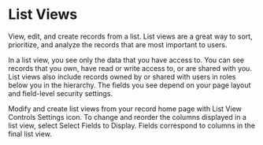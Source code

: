 # List Views

View, edit, and create records from a list. List views are a great way to sort, prioritize, and analyze the records that are most important to users.

In a list view, you see only the data that you have access to. You can see records that you own, have read or write access to, or are shared with you. List views also include records owned by or shared with users in roles below you in the hierarchy. The fields you see depend on your page layout and field-level security settings.

Modify and create list views from your record home page with List View Controls Settings icon. To change and reorder the columns displayed in a list view, select Select Fields to Display. Fields correspond to columns in the final list view.


<!-- ---
title: 列表视图
description: 列表视图是用来定义前台数据列表展示的数据，您可以自定义需要显示的字段，从不同的维度定义视图展示不一样的数据，设定筛选条件和排序规则等参数。
---

例如“报价(offer)”对象，可以定义所有报价、我的报价等多个视图。 用户在界面上可以很方便快捷的切换列表视图、添加筛选条件、查找数据、新建视图等等。

 ![](https://console.steedos.cn/api/files/images/Wzq3zoMPBFbwPbwD5)

## 如何创建列表视图

新建的对象默认有两个列表视图，分别是：所有和最近查看。默认展示的数据只有“名称”一个字段。当用户需要添加新视图的时候，可以进入对象详情界面找到“列表视图”->“新建”弹出“新建 列表视图”窗口。填写必填项显示名称“所有报价”、API名称“offer_view”、对象“报价”、过滤范围“工作区”、并把需要显示的列添加上去，设置它的宽度和是否换行。

 ![](https://console.steedos.cn/api/files/images/NsiDe2kcaLmx3kkaH)

* **显示名称**：最终视图在界面中展示的名称。
* **API名称**：该名称作为API名称是唯一标识符，只能包含小写字母、数字，必须以字母开头，不能以下划线字符结尾或包含两个连续的下划线字符。
* **对象**：该视图所属的对象，默认为当前对象。
* **过滤范围**：有“工作区”和“我的”两个范围供用户选择，默认为“工作区”，用户也可以调整修改为“我的”，两者的区别在于“工作区”以当前整个工作区作为数据查找范围，而“我的”则只显示owner为当前登录用户的相关数据；
* **显示条目数**：在视图名称右侧显示该视图一共有多少条数据。
* **显示的列**：选择您需要展示的字段，并设置它的宽度和是否换行，点击下方的“新增一行”可以添加新的字段，若没有勾选 “是否换行”，表格中文字将始终显示为单行且超出部分显示省略号；
* **默认过滤的字段**：过滤用户选择的字段不显示在视图中。
* **默认排序规则**：选择您需要排序的字段，并指定排序方式（正序或者倒序），如果未配置，将按创建时间倒序来显示列表数据。
* \*\*手机端显示的列：\*\*选择手机端需要展示的字段。
* \*\*排序号：\*\*各个列表视图按排序号由小到大显示在列表左上角的弹窗中。


”所有“列表视图对应的API名称为 `all` , 该视图俗称 `all 视图` 。

* 当我们进入对象列表页时，如果没有新增列表视图或者修改已有列表视图的排序号, 默认显示的就是 `all 视图`；
* 当一个”相关表“类型字段展示选项的模式是弹出窗口查找模式，弹出窗口中的列表视图就是 `all 视图` ；
* 当给对象配置了一个”主表子表“类型字段，该对象详细记录页中的相关子表显示的就是 `all 视图` ,  如果给对象[配置页面布局](#%E9%A1%B5%E9%9D%A2%E5%B8%83%E5%B1%80)，可以新建一个当前相关子表显示的列表视图。

### 调整显示的列

可以调整在列表视图中显示的列字段。

* 不显示某字段

如果不想显示某字段，删除这一显示的列即可。

* 调整字段显示顺序

如果想要调整列字段的显示先后顺序


 ![](https://console.steedos.cn/api/files/images/o4RnpqCab7HoszC9H)点击这个列字段的图标，并上下拖动即可。


* 增加显示字段

如果想要增加显示某字段，则点击“+ 新建”，并在新增的这一行选择字段，可以设置宽度，也可以拖动调整显示顺序。

### 调整默认过滤字段

默认过滤字段，是指列表视图右侧过滤器界面中的默认显示字段。将常用于过滤数据的字段设置为默认过滤字段后，用户即可在视图中更方便地进行过滤。

可以选择多个过滤字段，拖拉调整显示的次序。

### 调整默认排序规则

可以设置按多个字段的正序或倒叙显示列表视图中的数据。如果不设置默认排序规则，将按创建时间倒序来显示列表数据。

可以新建多条排序规则，并选择字段即排序方式。通过拖拉行，调整多个规则的先后顺序。

### 调整手机端显示的列

如果不特别设置手机端显示的列，则在Steedos的手机端，会默认显示“显示的列”中最前面的4个字段。也可以自主设置，来调整在手机端上需要显示的字段。

### 如何添加过滤条件

 ![](https://console.steedos.cn/api/files/images/NtfNZJqFfA9f2NHx6)
 
 列表视图的过滤条件并不是在后台对象设置中配置，而是在前台用户界面的对象列表视图右侧的过滤器中配置，上述截屏动画描述了给“任务”对象的自定义列表视图“紧急任务”添加过滤条件并保存为列表视图默认过滤条件的过程。


## 列表视图元数据

可视化界面创建的元数据，可以同步为源码。也可以直接在项目中用源码定义列表视图。

### 定义列表视图

要用代码开发对象上自定义列表视图，需要先在对象元数据文件夹中新建 listviews 文件夹用于放置列表视图相关元数据，然后创建 `列表视图名.listview.yml` 文件并补充属性内容。以下示例描述了给任务对象拓展了一个”`important_tasks`“的列表视图。该列表视图只出示被标记了”重要“的任务。

文件路径： `/steedos-packages/app-extend/main/default/objects/tasks/listviews/important_tasks.listview.yml`

```yaml
name: important_tasks
columns:
  - field: name
  - field: assignees
  - field: important_tasks
filter_scope: space
label: 重要任务
shared: true
# filters: [["important_tasks","=",true]]
filters: !<tag:yaml.org,2002:js/function> |-
  function (){
      return [["important","=",true]];
  }
sort:
  - field_name: 'due_date'
    order: desc
```

示例中属性含义：

* name: `string` API 名称；
* columns: `array` 列表显示的字段；
* filter_scope: `string`过滤范围；
* label: `string`  视图显示名称；
* shared: `Boolean` 是否共享；
* filters:  `array、function`  过滤条件；
* sort: `array`  排序。

### 过滤条件

上面 [如何添加过滤条件](#如何添加过滤条件) 小节描述了如何在前台界面给一个列表视图添加过滤条件，过滤条件添加好后可以通过代码同步工具 同步为代码。

从界面上同步下来的过滤条件格式如下所示：

```yml
filters:
  - field: start__c
    operation: between
    value: this_month
```

这是一个对象数组，它只能有一层过滤条件，无法实现复杂的过滤条件功能。

我们可以在代码中修改同步过来的过滤条件来实现复杂的过滤功能，当然我们也可以直接在代码中给列表视图添加过滤条件。

上面的过滤条件我们一般在代码中可以简写为：

```yml
filters: [["start__c", "between", "this_month"]]
```


## 日历视图

列表视图支持以日历的形式展示，只要在元数据代码中把它的 `type` 属性定义为 `calendar` 即可被识别为“日历视图”。

### 基本功能

以下是一个基本功能的日历视图元数据定义：

```yml
name: calendar
type: calendar
filter_scope: space
label: 日历视图
options:
  startDateExpr: start__c
  endDateExpr: end__c
  textExpr: name
  allDayExpr: is_all_day__c
  title:
    - name
    - start__c
    - end__c
  currentView: day
  firstDayOfWeek: 1
  startDayHour: 8
  endDayHour: 18
```

- type: 只能配置为 `calendar` 才能被识别为日历视图
- options: 日历视图相关参数，详情请参阅其官网文档 [DevExtreme JavaScript Scheduler](https://js.devexpress.com/Documentation/Guide/UI_Components/Scheduler/Getting_Started_with_Scheduler/)
  - startDateExpr: 起始时间字段
  - endDateExpr: 结束时间字段
  - textExpr: 名称字段
  - allDayExpr: 全天事件字段，必须为boolean类型字段
  - title: 鼠标放置在相关事件区域内时要显示哪些字段的信息
  - currentView: 日历视图默认打开哪种模式的视图，day, week, month, agenda
  - firstDayOfWeek: 一周的第一天，0表示周日，1表示周一
  -startDayHour: 日历从几点开始显示一天的时间线
  -endDayHour: 日历从几点结束显示一天的时间线

### 视图模式

可以在options配置中指定views属性指定要显示哪些日历视图模式，目前支持以下视图模式：

- 日 day：按天显示日历面板。
- 周 week： 按周显示日历面板。
- 月 month： 按月显示日历面板。
- 列表 agenda：显示为日程列表。

以下配置默认显示周模式视图，只允许在“日”和“周”两个模式中切换视图模式，不显示“月”和“列表”模式。

```yml
name: calendar
type: calendar
filter_scope: space
label: 日历视图
options:
  currentView: week
  views:
    - day
    - month
```

以下配置额外为日和周模式视图配置参数，相关属性说明请参阅其官网 [Scheduler View Types](https://js.devexpress.com/Documentation/Guide/UI_Components/Scheduler/Views/View_Types/)。

```yml
name: calendar
type: calendar
filter_scope: space
label: 日历视图
options:
  views:
    - type: day
      maxAppointmentsPerCell: unlimited
    - type: week
      maxAppointmentsPerCell: unlimited
    - month
    - agenda
```

### 过滤条件

日历视图不支持在界面上配置过滤条件，但是可以在代码中配置，其功能及规范与普通列表视图是一样的。

给日历视图配置以下过滤条件可以在视图中只显示当前登录用户自己创建的业务数据。

```yml
filters:
  - - owner
    - '='
    - '{userId}'
```

### 分组

日历视图还支持按分组来显示日历事件，可以参阅其官网 [Group Appointments by Resources](https://js.devexpress.com/Documentation/Guide/UI_Components/Scheduler/Resources/Group_Appointments_by_Resources/) 查看详细功能说明。

以下列表视图元数据配置内容演示了如何在Steedos中实现按“会议室”来分组显示日历面板。

```yaml
name: calendar_view
type: calendar
label: 日历视图
filter_scope: space
sort:
  - - created
    - desc
filters:
  - - owner 
    - = 
    - '{userId}'
  - or 
  - - staff__c
    - = 
    - '{userId}'
options:
  startDateExpr: start__c
  endDateExpr: end__c
  textExpr: name
  views:
    - type: day
      maxAppointmentsPerCell: unlimited
      groups:
        - _room
    - type: week
      maxAppointmentsPerCell: unlimited
    - month
    - agenda
  title:
    - name
    - meeting_room__c
    - start__c
    - end__c
  currentView: day
  firstDayOfWeek: 1
  startDayHour: 8
  endDayHour: 18
  resources:
    - fieldExpr: _room
      valueExpr: _id
      displayExpr: name
      label: 会议室
      dataSource:
        store:
          type: odata
          version: 4
          url: "/api/v4/meeting_room__c?$orderby=name"
          withCredentials: false
```

以下几个属性配置是分组相关配置的重点

- 在 `options.views` 属性中明确标记“日”视图按名为 `_room` 的数据源来分组。
- 在 `options.resources` 属性中定义一个名为 `_room` 的数据源，并且该数据源从Steedos标准的 OData API 接口中获取数据。
- 在 `options.title` 属性中额外把当前对象的分组关联字段 ”所属会议室 meeting_room__c“ 显示在标题上。 -->